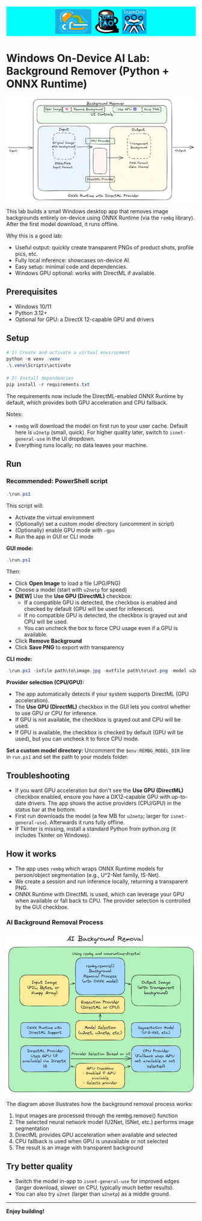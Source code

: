 
![Tao Core Banner](./assets/taocorebanner.png)

# Windows On-Device AI Lab: Background Remover (Python + ONNX Runtime)

![Background Remover App](./assets/image-edit-sample-app.png)

This lab builds a small Windows desktop app that removes image backgrounds entirely on-device using ONNX Runtime (via the `rembg` library). After the first model download, it runs offline.

Why this is a good lab:
- Useful output: quickly create transparent PNGs of product shots, profile pics, etc.
- Fully local inference: showcases on-device AI.
- Easy setup: minimal code and dependencies.
- Windows GPU optional: works with DirectML if available.

## Prerequisites
- Windows 10/11
- Python 3.12+
- Optional for GPU: a DirectX 12-capable GPU and drivers

## Setup

```powershell
# 1) Create and activate a virtual environment
python -m venv .venv
.\.venv\Scripts\activate

# 2) Install dependencies
pip install -r requirements.txt
```

The requirements now include the DirectML-enabled ONNX Runtime by default, which provides both GPU acceleration and CPU fallback.

Notes:
- `rembg` will download the model on first run to your user cache. Default here is `u2netp` (small, quick). For higher quality later, switch to `isnet-general-use` in the UI dropdown.
- Everything runs locally; no data leaves your machine.

## Run

### Recommended: PowerShell script

```powershell
.\run.ps1
```

This script will:
- Activate the virtual environment
- (Optionally) set a custom model directory (uncomment in script)
- (Optionally) enable GPU mode with `-gpu`
- Run the app in GUI or CLI mode


**GUI mode:**
```powershell
.\run.ps1
```
Then:
- Click **Open Image** to load a file (JPG/PNG)
- Choose a model (start with `u2netp` for speed)
- **[NEW]** Use the **Use GPU (DirectML)** checkbox:
	- If a compatible GPU is detected, the checkbox is enabled and checked by default (GPU will be used for inference).
	- If no compatible GPU is detected, the checkbox is grayed out and CPU will be used.
	- You can uncheck the box to force CPU usage even if a GPU is available.
- Click **Remove Background**
- Click **Save PNG** to export with transparency

**CLI mode:**
```powershell
.\run.ps1 -infile path\to\image.jpg -outfile path\to\out.png -model u2netp
```


**Provider selection (CPU/GPU):**
- The app automatically detects if your system supports DirectML (GPU acceleration).
- The **Use GPU (DirectML)** checkbox in the GUI lets you control whether to use GPU or CPU for inference.
- If GPU is not available, the checkbox is grayed out and CPU will be used.
- If GPU is available, the checkbox is checked by default (GPU will be used), but you can uncheck it to force CPU mode.

**Set a custom model directory:**
Uncomment the `$env:REMBG_MODEL_DIR` line in `run.ps1` and set the path to your models folder.


## Troubleshooting

- If you want GPU acceleration but don't see the **Use GPU (DirectML)** checkbox enabled, ensure you have a DX12-capable GPU with up-to-date drivers. The app shows the active providers (CPU/GPU) in the status bar at the bottom.
- First run downloads the model (a few MB for `u2netp`; larger for `isnet-general-use`). Afterwards it runs fully offline.
- If Tkinter is missing, install a standard Python from python.org (it includes Tkinter on Windows).


## How it works

- The app uses `rembg` which wraps ONNX Runtime models for person/object segmentation (e.g., U^2-Net family, IS-Net).
- We create a session and run inference locally, returning a transparent PNG.
- ONNX Runtime with DirectML is used, which can leverage your GPU when available or fall back to CPU. The provider selection is controlled by the GUI checkbox.

### AI Background Removal Process

![AI Background Removal Process](./assets/c__Users_dvasquez_repos_OnD-AI-samples_samples_image-edit_assets_ai-background-removal-diagram.png)

The diagram above illustrates how the background removal process works:
1. Input images are processed through the rembg.remove() function
2. The selected neural network model (U2Net, ISNet, etc.) performs image segmentation
3. DirectML provides GPU acceleration when available and selected
4. CPU fallback is used when GPU is unavailable or not selected
5. The result is an image with transparent background

## Try better quality

- Switch the model in-app to `isnet-general-use` for improved edges (larger download, slower on CPU, typically much better results).
- You can also try `u2net` (larger than `u2netp`) as a middle ground.


---

**Enjoy building!**